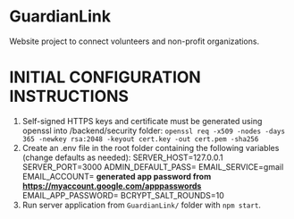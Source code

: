 # GuardianLink
Website project to connect volunteers and non-profit organizations.

# INITIAL CONFIGURATION INSTRUCTIONS
1. Self-signed HTTPS keys and certificate must be generated using openssl into /backend/security folder:
    `openssl req -x509 -nodes -days 365 -newkey rsa:2048 -keyout cert.key -out cert.pem -sha256`
2. Create an .env file in the root folder containing the following variables (change defaults as needed):
    SERVER_HOST=127.0.0.1
    SERVER_PORT=3000
    ADMIN_DEFAULT_PASS=
    EMAIL_SERVICE=gmail
    EMAIL_ACCOUNT=
    **generated app password from https://myaccount.google.com/apppasswords**
    EMAIL_APP_PASSWORD=
    BCRYPT_SALT_ROUNDS=10
3. Run server application from `GuardianLink/` folder with `npm start`.